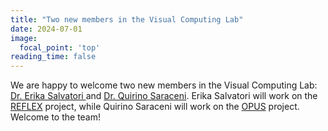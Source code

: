 ```yaml
---
title: "Two new members in the Visual Computing Lab"
date: 2024-07-01
image:
  focal_point: 'top'
reading_time: false
---
```


We are happy to welcome two new members in the Visual Computing Lab: [Dr. Erika Salvatori ](/authors/marco-potenziani/) and [Dr. Quirino Saraceni](/authors/quirino-saraceni/). Erika Salvatori will work on the [REFLEX](/project/reflex/) project, while Quirino Saraceni will work on the [OPUS](/project/opus/) project. Welcome to the team!
```